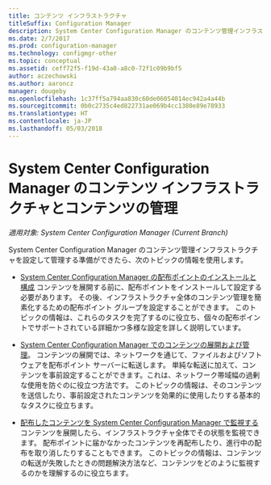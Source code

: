```yaml
---
title: コンテンツ インフラストラクチャ
titleSuffix: Configuration Manager
description: System Center Configuration Manager のコンテンツ管理インフラストラクチャを展開して管理する方法について説明します。
ms.date: 2/7/2017
ms.prod: configuration-manager
ms.technology: configmgr-other
ms.topic: conceptual
ms.assetid: ceff72f5-f19d-43a0-a8c0-72f1c09b9bf5
author: aczechowski
ms.author: aaroncz
manager: dougeby
ms.openlocfilehash: 1c37ff5a794aa830c60de06054014ec942a4a44b
ms.sourcegitcommit: 0b0c2735c4ed822731ae069b4cc1380e89e78933
ms.translationtype: HT
ms.contentlocale: ja-JP
ms.lasthandoff: 05/03/2018
---
```

# <a name="manage-content-and-content-infrastructure-for-system-center-configuration-manager"></a>System Center Configuration Manager のコンテンツ インフラストラクチャとコンテンツの管理

*適用対象: System Center Configuration Manager (Current Branch)*

System Center Configuration Manager のコンテンツ管理インフラストラクチャを設定して管理する準備ができたら、次のトピックの情報を使用します。  

-   [System Center Configuration Manager の配布ポイントのインストールと構成](../../../../core/servers/deploy/configure/install-and-configure-distribution-points.md) コンテンツを展開する前に、配布ポイントをインストールして設定する必要があります。 その後、インフラストラクチャ全体のコンテンツ管理を簡素化するための配布ポイント グループを設定することができます。 このトピックの情報は、これらのタスクを完了するのに役立ち、個々の配布ポイントでサポートされている詳細かつ多様な設定を詳しく説明しています。  

-   [System Center Configuration Manager でのコンテンツの展開および管理](../../../../core/servers/deploy/configure/deploy-and-manage-content.md)。 コンテンツの展開では、ネットワークを通じて、ファイルおよびソフトウェアを配布ポイント サーバーに転送します。 単純な転送に加えて、コンテンツを事前設定することができます。これは、ネットワーク帯域幅の過剰な使用を防ぐのに役立つ方法です。 このトピックの情報は、そのコンテンツを送信したり、事前設定されたコンテンツを効果的に使用したりする基本的なタスクに役立ちます。  

-   [配布したコンテンツを System Center Configuration Manager で監視する](../../../../core/servers/deploy/configure/monitor-content-you-have-distributed.md) コンテンツを展開したら、インフラストラクチャ全体でその状態を監視できます。 配布ポイントに届かなかったコンテンツを再配布したり、進行中の配布を取り消したりすることもできます。 このトピックの情報は、コンテンツの転送が失敗したときの問題解決方法など、コンテンツをどのように監視するのかを理解するのに役立ちます。  
